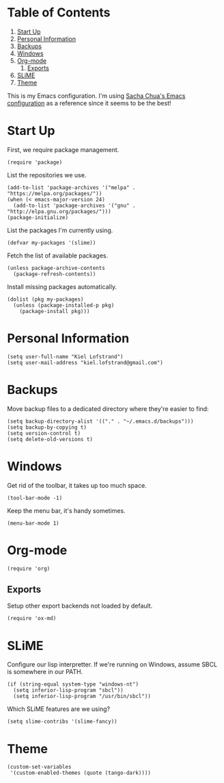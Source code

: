 
# Table of Contents

1.  [Start Up](#orgf6c37d7)
2.  [Personal Information](#org4502276)
3.  [Backups](#orge6a7e41)
4.  [Windows](#org1690074)
5.  [Org-mode](#org92b2edf)
    1.  [Exports](#org09467b0)
6.  [SLiME](#orgd18ef16)
7.  [Theme](#org818ccf0)

This is my Emacs configuration.  I'm using [Sacha Chua's Emacs configuration](https://pages.sachachua.com/.emacs.d/Sacha.html) as a reference since it seems to be the best!


<a id="orgf6c37d7"></a>

# Start Up

First, we require package management.

    (require 'package)

List the repositories we use.

    (add-to-list 'package-archives '("melpa" . "https://melpa.org/packages/"))
    (when (< emacs-major-version 24)
      (add-to-list 'package-archives '("gnu" . "http://elpa.gnu.org/packages/")))
    (package-initialize)

List the packages I'm currently using.

    (defvar my-packages '(slime))

Fetch the list of available packages.

    (unless package-archive-contents
      (package-refresh-contents))

Install missing packages automatically.

    (dolist (pkg my-packages)
      (unless (package-installed-p pkg)
        (package-install pkg)))


<a id="org4502276"></a>

# Personal Information

    (setq user-full-name "Kiel Lofstrand")
    (setq user-mail-address "kiel.lofstrand@gmail.com")


<a id="orge6a7e41"></a>

# Backups

Move backup files to a dedicated directory where they're easier to find:

    (setq backup-directory-alist '(("." . "~/.emacs.d/backups")))
    (setq backup-by-copying t)
    (setq version-control t)
    (setq delete-old-versions t)


<a id="org1690074"></a>

# Windows

Get rid of the toolbar, it takes up too much space.

    (tool-bar-mode -1)

Keep the menu bar, it's handy sometimes.

    (menu-bar-mode 1)


<a id="org92b2edf"></a>

# Org-mode

    (require 'org)


<a id="org09467b0"></a>

## Exports

Setup other export backends not loaded by default.

    (require 'ox-md)


<a id="orgd18ef16"></a>

# SLiME

Configure our lisp interpretter.  If we're running on Windows, assume SBCL is somewhere in our PATH.

    (if (string-equal system-type "windows-nt")
      (setq inferior-lisp-program "sbcl"))
      (setq inferior-lisp-program "/usr/bin/sbcl"))

Which SLiME features are we using?

    (setq slime-contribs '(slime-fancy))


<a id="org818ccf0"></a>

# Theme

    (custom-set-variables
     '(custom-enabled-themes (quote (tango-dark))))
